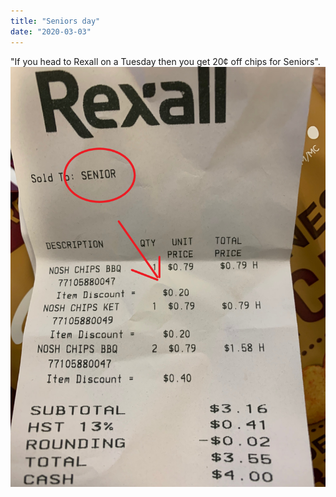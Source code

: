 ```yaml
---
title: "Seniors day"
date: "2020-03-03"
---
```

 
"If you head to Rexall on a Tuesday then you get 20¢ off chips for Seniors".
 ![Cheap-as-chips!](../images/seniors-day.png)